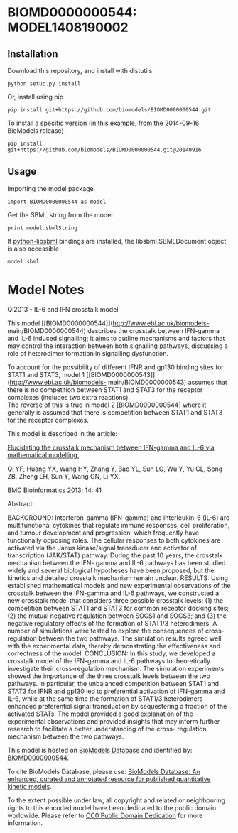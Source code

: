 # BIOMD0000000544: MODEL1408190002

## Installation

Download this repository, and install with distutils

`python setup.py install`

Or, install using pip

`pip install git+https://github.com/biomodels/BIOMD0000000544.git`

To install a specific version (in this example, from the 2014-09-16 BioModels release)

`pip install git+https://github.com/biomodels/BIOMD0000000544.git@20140916`

## Usage

Importing the model package.

`import BIOMD0000000544 as model`

Get the SBML string from the model

`print model.sbmlString`

If [python-libsbml](https://pypi.python.org/pypi/python-libsbml) bindings are
installed, the libsbml.SBMLDocument object is also accessible

`model.sbml`


# Model Notes


Qi2013 - IL-6 and IFN crosstalk model

This model [[BIOMD0000000544]](http://www.ebi.ac.uk/biomodels-
main/BIOMD0000000544) describes the crosstalk between IFN-gamma and IL-6
induced signalling; it aims to outline mechanisms and factors that may control
the interaction between both signalling pathways, discussing a role of
heterodimer formation in signalling dysfunction.  
  
To account for the possibility of different IFNR and gp130 binding sites for
STAT1 and STAT3, model 1 [[BIOMD0000000543]](http://www.ebi.ac.uk/biomodels-
main/BIOMD0000000543) assumes that there is no competition between STAT1 and
STAT3 for the receptor complexes (includes two extra reactions).  
The reverse of this is true in model 2
[[BIOMD0000000544]](http://www.ebi.ac.uk/biomodels-main/BIOMD0000000544) where
it generally is assumed that there is competition between STAT1 and STAT3 for
the receptor complexes.  

This model is described in the article:

[Elucidating the crosstalk mechanism between IFN-gamma and IL-6 via
mathematical modelling.](http://identifiers.org/pubmed/23384097)

Qi YF, Huang YX, Wang HY, Zhang Y, Bao YL, Sun LG, Wu Y, Yu CL, Song ZB, Zheng
LH, Sun Y, Wang GN, Li YX.

BMC Bioinformatics 2013; 14: 41

Abstract:

BACKGROUND: Interferon-gamma (IFN-gamma) and interleukin-6 (IL-6) are
multifunctional cytokines that regulate immune responses, cell proliferation,
and tumour development and progression, which frequently have functionally
opposing roles. The cellular responses to both cytokines are activated via the
Janus kinase/signal transducer and activator of transcription (JAK/STAT)
pathway. During the past 10 years, the crosstalk mechanism between the IFN-
gamma and IL-6 pathways has been studied widely and several biological
hypotheses have been proposed, but the kinetics and detailed crosstalk
mechanism remain unclear. RESULTS: Using established mathematical models and
new experimental observations of the crosstalk between the IFN-gamma and IL-6
pathways, we constructed a new crosstalk model that considers three possible
crosstalk levels: (1) the competition between STAT1 and STAT3 for common
receptor docking sites; (2) the mutual negative regulation between SOCS1 and
SOCS3; and (3) the negative regulatory effects of the formation of STAT1/3
heterodimers. A number of simulations were tested to explore the consequences
of cross-regulation between the two pathways. The simulation results agreed
well with the experimental data, thereby demonstrating the effectiveness and
correctness of the model. CONCLUSION: In this study, we developed a crosstalk
model of the IFN-gamma and IL-6 pathways to theoretically investigate their
cross-regulation mechanism. The simulation experiments showed the importance
of the three crosstalk levels between the two pathways. In particular, the
unbalanced competition between STAT1 and STAT3 for IFNR and gp130 led to
preferential activation of IFN-gamma and IL-6, while at the same time the
formation of STAT1/3 heterodimers enhanced preferential signal transduction by
sequestering a fraction of the activated STATs. The model provided a good
explanation of the experimental observations and provided insights that may
inform further research to facilitate a better understanding of the cross-
regulation mechanism between the two pathways.

This model is hosted on [BioModels Database](http://www.ebi.ac.uk/biomodels/)
and identified by:
[BIOMD0000000544](http://identifiers.org/biomodels.db/BIOMD0000000544).

To cite BioModels Database, please use: [BioModels Database: An enhanced,
curated and annotated resource for published quantitative kinetic
models](http://identifiers.org/pubmed/20587024).

To the extent possible under law, all copyright and related or neighbouring
rights to this encoded model have been dedicated to the public domain
worldwide. Please refer to [CC0 Public Domain
Dedication](http://creativecommons.org/publicdomain/zero/1.0/) for more
information.


